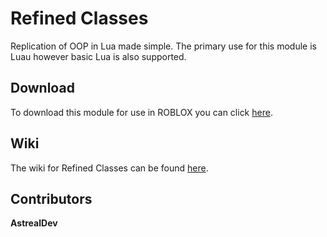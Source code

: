 # Refined Classes

Replication of OOP in Lua made simple. The primary use for this module is Luau however basic Lua is also supported.

## Download

To download this module for use in ROBLOX you can click [here](https://www.roblox.com/library/6585992160/).

## Wiki

The wiki for Refined Classes can be found [here](https://github.com/impRBLX/refined-classes/wiki).

## Contributors

**AstrealDev**
